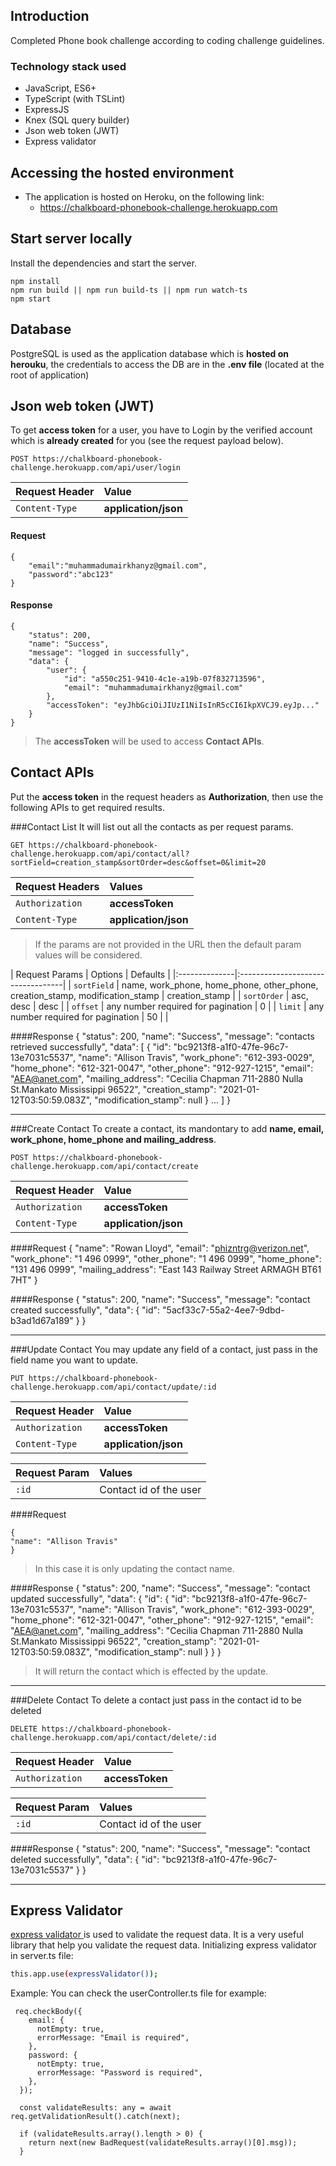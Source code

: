 ## Introduction
Completed Phone book challenge according to coding challenge guidelines.

### Technology stack used
  - JavaScript, ES6+
  - TypeScript (with TSLint)
  - ExpressJS
  - Knex (SQL query builder)
  - Json web token (JWT)
  - Express validator
  
## Accessing the hosted environment
  - The application is hosted on Heroku, on the following link:
    - https://chalkboard-phonebook-challenge.herokuapp.com
  
## Start server locally
Install the dependencies and start the server.

```
npm install
npm run build || npm run build-ts || npm run watch-ts
npm start
```

## Database
PostgreSQL is used as the application database which is **hosted on herouku**, the credentials to access the DB are in the **.env file** (located at the root of application)

## Json web token (JWT)

To get **access token** for a user, you have to Login by the verified account which is **already created** for you (see the request payload below). 

`POST https://chalkboard-phonebook-challenge.herokuapp.com/api/user/login`

| Request Header      | Value   | 
|:--------------|:----------------------------------|
| `Content-Type`      | **application/json** |

#### Request
	{
		"email":"muhammadumairkhanyz@gmail.com",
		"password":"abc123"
	}

#### Response

	{
		"status": 200,
		"name": "Success",
		"message": "logged in successfully",
		"data": {
			"user": {
				"id": "a550c251-9410-4c1e-a19b-07f832713596",
				"email": "muhammadumairkhanyz@gmail.com"
			},
			"accessToken": "eyJhbGciOiJIUzI1NiIsInR5cCI6IkpXVCJ9.eyJp..."
		}
	}

> The  **accessToken** will be used to access **Contact APIs**.


## Contact APIs
Put the **access token** in the request headers as **Authorization**, then use the following APIs to get required results.

###Contact List
It will list out all the contacts as per request params.

`GET https://chalkboard-phonebook-challenge.herokuapp.com/api/contact/all?sortField=creation_stamp&sortOrder=desc&offset=0&limit=20`

| Request Headers      | Values   | 
|:--------------|:----------------------------------|
| `Authorization`      | **accessToken** |
| `Content-Type`      | **application/json** |

> If the params are not provided in the URL then the default param values will be considered.

| Request Params      | Options                       | Defaults |
|:--------------|:----------------------------------|
| `sortField`      | name, work_phone, home_phone, other_phone, creation_stamp, modification_stamp | creation_stamp |
| `sortOrder`    | asc, desc | desc |
| `offset` | any number required for pagination | 0 |
| `limit`      | any number required for pagination | 50 | |

####Response
	{
    "status": 200,
    "name": "Success",
    "message": "contacts retrieved successfully",
    "data": [
        {
            "id": "bc9213f8-a1f0-47fe-96c7-13e7031c5537",
            "name": "Allison Travis",
            "work_phone": "612-393-0029",
            "home_phone": "612-321-0047",
            "other_phone": "912-927-1215",
            "email": "AEA@anet.com",
            "mailing_address": "Cecilia Chapman 711-2880 Nulla St.Mankato Mississippi 96522",
            "creation_stamp": "2021-01-12T03:50:59.083Z",
            "modification_stamp": null
         } ...
	  ]
	}

------------


###Create Contact
To create a contact, its mandontary to add **name, email, work_phone, home_phone and mailing_address**.

`POST https://chalkboard-phonebook-challenge.herokuapp.com/api/contact/create`

| Request Header      | Value    | 
|:--------------|:----------------------------------|
| `Authorization`      | **accessToken** |
| `Content-Type`      | **application/json** |

####Request
	{
    "name": "Rowan Lloyd",
    "email": "phizntrg@verizon.net",
    "work_phone": "1 496 0999",
    "other_phone": "1 496 0999",
    "home_phone": "131 496 0999",
    "mailing_address": "East 143 Railway Street ARMAGH BT61 7HT"
	}

####Response
	{
    "status": 200,
    "name": "Success",
    "message": "contact created successfully",
    "data": {
        "id": "5acf33c7-55a2-4ee7-9dbd-b3ad1d67a189"
   	 }
	}

------------


###Update Contact
You may update any field of a contact, just pass in the field name you want to update.

`PUT https://chalkboard-phonebook-challenge.herokuapp.com/api/contact/update/:id`

| Request Header      | Value    | 
|:--------------|:----------------------------------|
| `Authorization`      | **accessToken** |
| `Content-Type`      | **application/json** |

| Request Param   | Values                       |
|:--------------|:----------------------------------|
| `:id`      | Contact id of the user | |

####Request

	{
    "name": "Allison Travis"
	}
> In this case it is only updating the contact name.

####Response
	{
    "status": 200,
    "name": "Success",
    "message": "contact updated successfully",
    "data": {
        "id": {
            "id": "bc9213f8-a1f0-47fe-96c7-13e7031c5537",
            "name": "Allison Travis",
            "work_phone": "612-393-0029",
            "home_phone": "612-321-0047",
            "other_phone": "912-927-1215",
            "email": "AEA@anet.com",
            "mailing_address": "Cecilia Chapman 711-2880 Nulla St.Mankato Mississippi 96522",
            "creation_stamp": "2021-01-12T03:50:59.083Z",
            "modification_stamp": null
        }
   	 }
	}
> It will return the contact which is effected by the update.

------------


###Delete Contact
To delete a contact just pass in the contact id to be deleted

`DELETE https://chalkboard-phonebook-challenge.herokuapp.com/api/contact/delete/:id`

| Request Header      | Value    | 
|:--------------|:----------------------------------|
| `Authorization`      | **accessToken** |

| Request Param   | Values                       |
|:--------------|:----------------------------------|
| `:id`      | Contact id of the user | |

####Response
	{
    "status": 200,
    "name": "Success",
    "message": "contact deleted successfully",
    "data": {
        "id": "bc9213f8-a1f0-47fe-96c7-13e7031c5537"
     	}
	}

------------


## Express Validator
[express validator ](https://express-validator.github.io/docs/) is used to validate the request data. It is a very useful library that help you validate the request data.
Initializing express validator in server.ts file:
```sh
this.app.use(expressValidator());
```
Example:
You can check the userController.ts file for example:

	 req.checkBody({
        email: {
          notEmpty: true,
          errorMessage: "Email is required",
        },
        password: {
          notEmpty: true,
          errorMessage: "Password is required",
        },
      });

      const validateResults: any = await req.getValidationResult().catch(next);

      if (validateResults.array().length > 0) {
        return next(new BadRequest(validateResults.array()[0].msg));
      }

